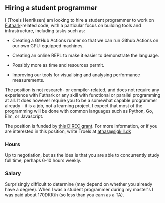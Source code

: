 ## Hiring a student programmer

I (Troels Henriksen) am looking to hire a student programmer to work
on [Futhark](https://futhark-lang.org)-related code, with a particular
focus on building tools and infrastructure, including tasks such as:

* Creating a GitHub Actions runner so that we can run Github Actions
  on our own GPU-equipped machines.

* Creating an online REPL to make it easier to demonstrate the
  language.

* Possibly more as time and resources permit.

* Improving our tools for visualising and analysing performance
  measurements.

The position is not research- or compiler-related, and does not
require any experience with Futhark or any skill with functional or
parallel programming at all.  It does however require you to be a
somewhat capable programmer already - it is a job, not a learning
project.  I expect that most of the programming will be done with
common languages such as Python, Go, Elm, or Javascript.

The position is funded by [this DIREC
grant](https://direc.dk/ergonomic-practical-effect-systems/).  For
more information, or if you are interested in this position, write
Troels at athas@sigkill.dk

### Hours

Up to negotiation, but as the idea is that you are able to
concurrently study full time, perhaps 6-10 hours weekly.

### Salary

Surprisingly difficult to determine (may depend on whether you already
have a degree).  When I was a student programmer during my master's I
was paid about 170DKK/h (so less than you earn as a TA).
